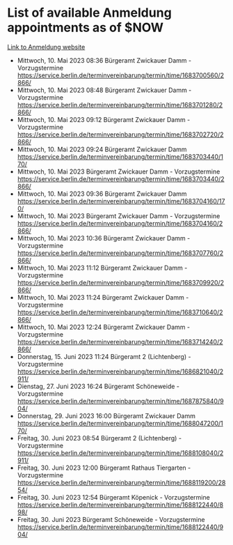 # List of available Anmeldung appointments as of $NOW
[Link to Anmeldung website](https://service.berlin.de/terminvereinbarung/termin/tag.php?termin=1&anliegen[]=120686&dienstleisterlist=122210,122217,327316,122219,327312,122227,327314,122231,327346,122243,327348,122254,122252,329742,122260,329745,122262,329748,122271,327278,122273,327274,122277,327276,330436,122280,327294,122282,327290,122284,327292,122291,327270,122285,327266,122286,327264,122296,327268,150230,329760,122297,327286,122294,327284,122312,329763,122314,329775,122304,327330,122311,327334,122309,327332,317869,122281,327352,122279,329772,122283,122276,327324,122274,327326,122267,329766,122246,327318,122251,327320,122257,327322,122208,327298,122226,327300&herkunft=http%3A%2F%2Fservice.berlin.de%2Fdienstleistung%2F120686%2F)
- Mittwoch, 10. Mai 2023 08:36 Bürgeramt Zwickauer Damm - Vorzugstermine https://service.berlin.de/terminvereinbarung/termin/time/1683700560/2866/
- Mittwoch, 10. Mai 2023 08:48 Bürgeramt Zwickauer Damm - Vorzugstermine https://service.berlin.de/terminvereinbarung/termin/time/1683701280/2866/
- Mittwoch, 10. Mai 2023 09:12 Bürgeramt Zwickauer Damm - Vorzugstermine https://service.berlin.de/terminvereinbarung/termin/time/1683702720/2866/
- Mittwoch, 10. Mai 2023 09:24 Bürgeramt Zwickauer Damm https://service.berlin.de/terminvereinbarung/termin/time/1683703440/170/
- Mittwoch, 10. Mai 2023  Bürgeramt Zwickauer Damm - Vorzugstermine https://service.berlin.de/terminvereinbarung/termin/time/1683703440/2866/
- Mittwoch, 10. Mai 2023 09:36 Bürgeramt Zwickauer Damm https://service.berlin.de/terminvereinbarung/termin/time/1683704160/170/
- Mittwoch, 10. Mai 2023  Bürgeramt Zwickauer Damm - Vorzugstermine https://service.berlin.de/terminvereinbarung/termin/time/1683704160/2866/
- Mittwoch, 10. Mai 2023 10:36 Bürgeramt Zwickauer Damm - Vorzugstermine https://service.berlin.de/terminvereinbarung/termin/time/1683707760/2866/
- Mittwoch, 10. Mai 2023 11:12 Bürgeramt Zwickauer Damm - Vorzugstermine https://service.berlin.de/terminvereinbarung/termin/time/1683709920/2866/
- Mittwoch, 10. Mai 2023 11:24 Bürgeramt Zwickauer Damm - Vorzugstermine https://service.berlin.de/terminvereinbarung/termin/time/1683710640/2866/
- Mittwoch, 10. Mai 2023 12:24 Bürgeramt Zwickauer Damm - Vorzugstermine https://service.berlin.de/terminvereinbarung/termin/time/1683714240/2866/
- Donnerstag, 15. Juni 2023 11:24 Bürgeramt 2 (Lichtenberg) - Vorzugstermine https://service.berlin.de/terminvereinbarung/termin/time/1686821040/2911/
- Dienstag, 27. Juni 2023 16:24 Bürgeramt Schöneweide - Vorzugstermine https://service.berlin.de/terminvereinbarung/termin/time/1687875840/904/
- Donnerstag, 29. Juni 2023 16:00 Bürgeramt Zwickauer Damm https://service.berlin.de/terminvereinbarung/termin/time/1688047200/170/
- Freitag, 30. Juni 2023 08:54 Bürgeramt 2 (Lichtenberg) - Vorzugstermine https://service.berlin.de/terminvereinbarung/termin/time/1688108040/2911/
- Freitag, 30. Juni 2023 12:00 Bürgeramt Rathaus Tiergarten - Vorzugstermine https://service.berlin.de/terminvereinbarung/termin/time/1688119200/2854/
- Freitag, 30. Juni 2023 12:54 Bürgeramt Köpenick - Vorzugstermine https://service.berlin.de/terminvereinbarung/termin/time/1688122440/898/
- Freitag, 30. Juni 2023  Bürgeramt Schöneweide - Vorzugstermine https://service.berlin.de/terminvereinbarung/termin/time/1688122440/904/
